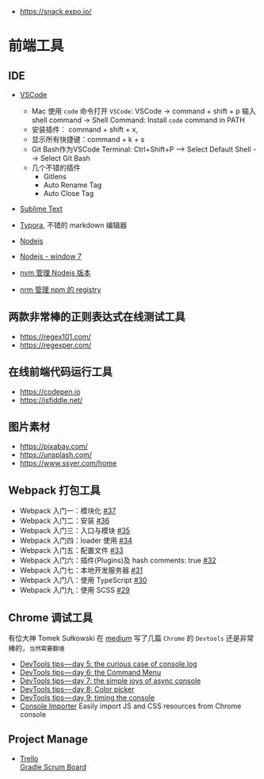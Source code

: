 - https://snack.expo.io/


# 前端工具

## IDE
- [VSCode](https://code.visualstudio.com/)
  - Mac 使用 `code` 命令打开 `VSCode`: VSCode -> command + shift + p 输入 shell command -> Shell Command: Install `code` command in PATH
  - 安装插件： command + shift + x,
  - 显示所有快捷键：command + k + s
  - Git Bash作为VSCode Terminal: Ctrl+Shift+P --> Select Default Shell --> Select Git Bash
  - 几个不错的插件
    - Gitlens
    - Auto Rename Tag
    - Auto Close Tag
    
- [Sublime Text](http://www.sublimetext.com/)

- [Typora](https://typora.io/#download), 不错的 markdown 编辑器

- [Nodejs](https://nodejs.org/en/download/)
- [Nodejs - window 7](https://nodejs.org/en/download/releases/)
- [nvm 管理 Nodejs 版本](https://github.com/nvm-sh/nvm)
- [nrm 管理 npm 的 registry](https://github.com/Pana/nrm)

## 两款非常棒的正则表达式在线测试工具
- https://regex101.com/
- https://regexper.com/
## 在线前端代码运行工具
- https://codepen.io
- https://jsfiddle.net/

## 图片素材
- https://pixabay.com/
- https://unsplash.com/
- https://www.ssyer.com/home

## Webpack 打包工具
- Webpack 入门一：模块化 [#37](https://github.com/felix-cao/Blog/issues/37)
- Webpack 入门二：安装 [#36](https://github.com/felix-cao/Blog/issues/36)
- Webpack 入门三：入口与模块 [#35](https://github.com/felix-cao/Blog/issues/35)
- Webpack 入门四：loader 使用 [#34](https://github.com/felix-cao/Blog/issues/34)
- Webpack 入门五：配置文件 [#33](https://github.com/felix-cao/Blog/issues/33)
- Webpack 入门六：插件(Plugins)及 hash comments: true [#32](https://github.com/felix-cao/Blog/issues/32)
- Webpack 入门七：本地开发服务器 [#31](https://github.com/felix-cao/Blog/issues/31)
- Webpack 入门八：使用 TypeScript [#30](https://github.com/felix-cao/Blog/issues/30)
- Webpack 入门九：使用 SCSS [#29](https://github.com/felix-cao/Blog/issues/29)

## Chrome 调试工具
有位大神 Tomek Sułkowski 在 [medium](https://medium.com/@tomsu) 写了几篇 `Chrome` 的 `Devtools` 还是非常棒的，`当然需要翻墙`
- [DevTools tips — day 5: the curious case of console.log](https://medium.com/@tomsu/devtools-tips-day-5-the-curious-case-of-console-log-36bc7e27a97f)
- [DevTools tips — day 6: the Command Menu](https://medium.com/@tomsu/devtools-tips-day-6-thecommand-menu-449eb3966d9)
- [DevTools tips — day 7: the simple joys of async console](https://medium.com/@tomsu/devtools-tips-day-7-the-simple-joys-of-async-console-578f4ce67df4)
- [DevTools tips — day 8: Color picker](https://medium.com/@tomsu/devtools-tips-day-8-color-picker-827f1692bfab)
- [DevTools tips — day 9: timing the console](https://medium.com/@tomsu/devtools-tips-day-8-timing-the-console-19c7bef9325d)
- [Console Importer](https://github.com/pd4d10/console-importer) Easily import JS and CSS resources from Chrome console

## Project Manage
- [Trello](https://trello.com/)
  <br/>[Gradle Scrum Board](https://trello.com/b/oJn8cmj7/gradle-user-guide)
